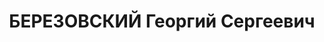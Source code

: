 ---
title: БЕРЕЗОВСКИЙ Георгий Сергеевич
description: народився 1894 і проживав у Харкові. Українець, з робітників, освіта
  початкова, у 1930— 1937 рр. член ВКП(б). Начальник відділу постачання Держіподрому.
  Заарештований _17.03.1937_ р. як член антирад. терористичної організації правих
  (статті 548, 5411 КК УРСР) і військовою колегією Верховного Суду СРСР _31.12.1937_
  р. (статті 548 через ст. 20, 5411 КК УРСР) засуджений на 10 років позбавлення волі
  у в’язниці з пораженням у правах на 5 років і конфіскацією майна. Помер _25.04.1950_
  р. у Харкові. Реабіліто-ваний _05.11.1957_ р.
---